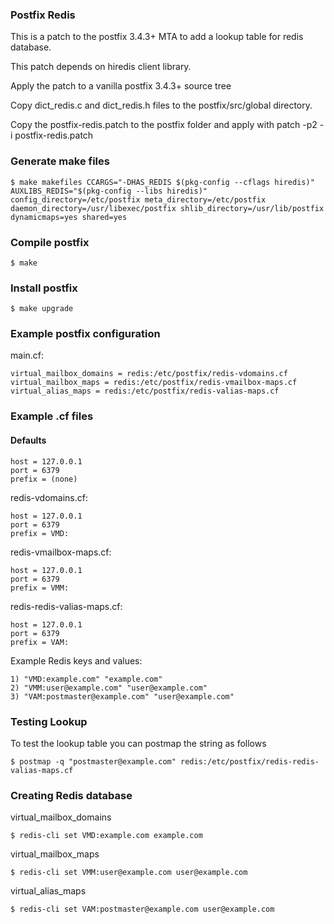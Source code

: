 ### Postfix Redis
This is a patch to the postfix 3.4.3+ MTA to add a lookup table for redis database.

This patch depends on hiredis client library.

Apply the patch to a vanilla postfix 3.4.3+ source tree

Copy dict_redis.c and dict_redis.h files to the postfix/src/global directory.

Copy the postfix-redis.patch to the postfix folder and apply with patch -p2 -i postfix-redis.patch

### Generate make files
```
$ make makefiles CCARGS="-DHAS_REDIS $(pkg-config --cflags hiredis)" AUXLIBS_REDIS="$(pkg-config --libs hiredis)" config_directory=/etc/postfix meta_directory=/etc/postfix daemon_directory=/usr/libexec/postfix shlib_directory=/usr/lib/postfix dynamicmaps=yes shared=yes
```

### Compile postfix
```
$ make
```

### Install postfix
``` 
$ make upgrade
```

### Example postfix configuration
main.cf:

```
virtual_mailbox_domains = redis:/etc/postfix/redis-vdomains.cf
virtual_mailbox_maps = redis:/etc/postfix/redis-vmailbox-maps.cf
virtual_alias_maps = redis:/etc/postfix/redis-valias-maps.cf
```

### Example .cf files
#### Defaults
```
host = 127.0.0.1
port = 6379
prefix = (none)
```

redis-vdomains.cf:
```
host = 127.0.0.1
port = 6379
prefix = VMD:
```

redis-vmailbox-maps.cf:
```
host = 127.0.0.1
port = 6379
prefix = VMM:
```

redis-redis-valias-maps.cf:
```
host = 127.0.0.1
port = 6379
prefix = VAM:
```

Example Redis keys and values:
```
1) "VMD:example.com" "example.com"
2) "VMM:user@example.com" "user@example.com"
3) "VAM:postmaster@example.com" "user@example.com"
```

### Testing Lookup

To test the lookup table you can postmap the string as follows
```
$ postmap -q "postmaster@example.com" redis:/etc/postfix/redis-redis-valias-maps.cf
```

### Creating Redis database
virtual_mailbox_domains
```
$ redis-cli set VMD:example.com example.com
```
virtual_mailbox_maps
```
$ redis-cli set VMM:user@example.com user@example.com
```

virtual_alias_maps
```
$ redis-cli set VAM:postmaster@example.com user@example.com
```
